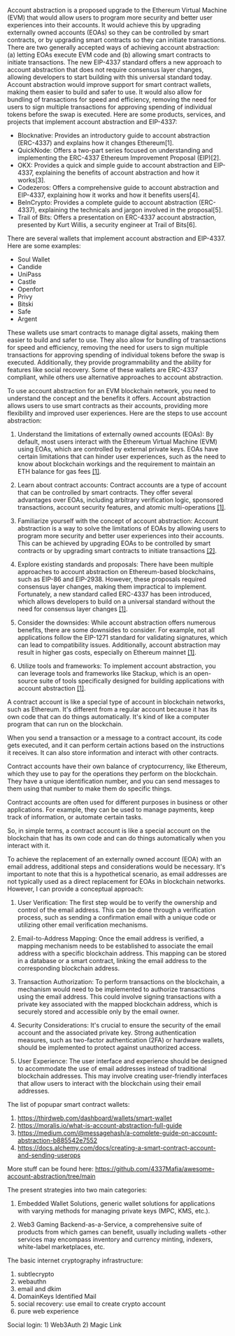 Account abstraction is a proposed upgrade to the Ethereum Virtual Machine (EVM) that would allow users to program more security and better user experiences into their accounts. It would achieve this by upgrading externally owned accounts (EOAs) so they can be controlled by smart contracts, or by upgrading smart contracts so they can initiate transactions. There are two generally accepted ways of achieving account abstraction: (a) letting EOAs execute EVM code and (b) allowing smart contracts to initiate transactions. The new EIP-4337 standard offers a new approach to account abstraction that does not require consensus layer changes, allowing developers to start building with this universal standard today. Account abstraction would improve support for smart contract wallets, making them easier to build and safer to use. It would also allow for bundling of transactions for speed and efficiency, removing the need for users to sign multiple transactions for approving spending of individual tokens before the swap is executed. Here are some products, services, and projects that implement account abstraction and EIP-4337:

- Blocknative: Provides an introductory guide to account abstraction (ERC-4337) and explains how it changes Ethereum[1].
- QuickNode: Offers a two-part series focused on understanding and implementing the ERC-4337 Ethereum Improvement Proposal (EIP)[2].
- OKX: Provides a quick and simple guide to account abstraction and EIP-4337, explaining the benefits of account abstraction and how it works[3].
- Codezeros: Offers a comprehensive guide to account abstraction and EIP-4337, explaining how it works and how it benefits users[4].
- BeInCrypto: Provides a complete guide to account abstraction (ERC-4337), explaining the technicals and jargon involved in the proposal[5].
- Trail of Bits: Offers a presentation on ERC-4337 account abstraction, presented by Kurt Willis, a security engineer at Trail of Bits[6].

There are several wallets that implement account abstraction and EIP-4337. Here are some examples:

- Soul Wallet
- Candide
- UniPass
- Castle
- Openfort
- Privy
- Bitski
- Safe
- Argent

These wallets use smart contracts to manage digital assets, making them easier to build and safer to use. They also allow for bundling of transactions for speed and efficiency, removing the need for users to sign multiple transactions for approving spending of individual tokens before the swap is executed. Additionally, they provide programmability and the ability for features like social recovery. Some of these wallets are ERC-4337 compliant, while others use alternative approaches to account abstraction.

To use account abstraction for an EVM blockchain network, you need to understand the concept and the benefits it offers. Account abstraction allows users to use smart contracts as their accounts, providing more flexibility and improved user experiences. Here are the steps to use account abstraction:

1. Understand the limitations of externally owned accounts (EOAs): By default, most users interact with the Ethereum Virtual Machine (EVM) using EOAs, which are controlled by external private keys. EOAs have certain limitations that can hinder user experiences, such as the need to know about blockchain workings and the requirement to maintain an ETH balance for gas fees [[1]](https://docs.stackup.sh/docs/account-abstraction).

2. Learn about contract accounts: Contract accounts are a type of account that can be controlled by smart contracts. They offer several advantages over EOAs, including arbitrary verification logic, sponsored transactions, account security features, and atomic multi-operations [[1]](https://docs.stackup.sh/docs/account-abstraction).

3. Familiarize yourself with the concept of account abstraction: Account abstraction is a way to solve the limitations of EOAs by allowing users to program more security and better user experiences into their accounts. This can be achieved by upgrading EOAs to be controlled by smart contracts or by upgrading smart contracts to initiate transactions [[2]](https://ethereum.org/en/roadmap/account-abstraction/).

4. Explore existing standards and proposals: There have been multiple approaches to account abstraction on Ethereum-based blockchains, such as EIP-86 and EIP-2938. However, these proposals required consensus layer changes, making them impractical to implement. Fortunately, a new standard called ERC-4337 has been introduced, which allows developers to build on a universal standard without the need for consensus layer changes [[1]](https://docs.stackup.sh/docs/account-abstraction).

5. Consider the downsides: While account abstraction offers numerous benefits, there are some downsides to consider. For example, not all applications follow the EIP-1271 standard for validating signatures, which can lead to compatibility issues. Additionally, account abstraction may result in higher gas costs, especially on Ethereum mainnet [[1]](https://docs.stackup.sh/docs/account-abstraction).

6. Utilize tools and frameworks: To implement account abstraction, you can leverage tools and frameworks like Stackup, which is an open-source suite of tools specifically designed for building applications with account abstraction [[1]](https://docs.stackup.sh/docs/account-abstraction).

A contract account is like a special type of account in blockchain networks, such as Ethereum. It's different from a regular account because it has its own code that can do things automatically. It's kind of like a computer program that can run on the blockchain.

When you send a transaction or a message to a contract account, its code gets executed, and it can perform certain actions based on the instructions it receives. It can also store information and interact with other contracts.

Contract accounts have their own balance of cryptocurrency, like Ethereum, which they use to pay for the operations they perform on the blockchain. They have a unique identification number, and you can send messages to them using that number to make them do specific things.

Contract accounts are often used for different purposes in business or other applications. For example, they can be used to manage payments, keep track of information, or automate certain tasks.

So, in simple terms, a contract account is like a special account on the blockchain that has its own code and can do things automatically when you interact with it.

To achieve the replacement of an externally owned account (EOA) with an email address, additional steps and considerations would be necessary. It's important to note that this is a hypothetical scenario, as email addresses are not typically used as a direct replacement for EOAs in blockchain networks. However, I can provide a conceptual approach:

1. User Verification: The first step would be to verify the ownership and control of the email address. This can be done through a verification process, such as sending a confirmation email with a unique code or utilizing other email verification mechanisms.

2. Email-to-Address Mapping: Once the email address is verified, a mapping mechanism needs to be established to associate the email address with a specific blockchain address. This mapping can be stored in a database or a smart contract, linking the email address to the corresponding blockchain address.

3. Transaction Authorization: To perform transactions on the blockchain, a mechanism would need to be implemented to authorize transactions using the email address. This could involve signing transactions with a private key associated with the mapped blockchain address, which is securely stored and accessible only by the email owner.

4. Security Considerations: It's crucial to ensure the security of the email account and the associated private key. Strong authentication measures, such as two-factor authentication (2FA) or hardware wallets, should be implemented to protect against unauthorized access.

5. User Experience: The user interface and experience should be designed to accommodate the use of email addresses instead of traditional blockchain addresses. This may involve creating user-friendly interfaces that allow users to interact with the blockchain using their email addresses.

The list of popupar smart contract wallets:

1. https://thirdweb.com/dashboard/wallets/smart-wallet
2. https://moralis.io/what-is-account-abstraction-full-guide
3. https://medium.com/@messagehash/a-complete-guide-on-account-abstraction-b885542e7552
4. https://docs.alchemy.com/docs/creating-a-smart-contract-account-and-sending-userops


More stuff can be found here: https://github.com/4337Mafia/awesome-account-abstraction/tree/main

The present strategies into two main categories:

1) Embedded Wallet Solutions, generic wallet solutions for applications with varying methods for managing private keys (MPC, KMS, etc.).

2) Web3 Gaming Backend-as-a-Service, a comprehensive suite of products from which games can benefit, usually including wallets -other services may encompass inventory and currency minting, indexers, white-label marketplaces, etc.

The basic internet cryptography infrastructure:

1) subtlecrypto
2) webauthn
3) email and dkim
4) DomainKeys Identified Mail
5) social recovery: use email to create crypto account
6) pure web experience

Social login: 1) Web3Auth 2) Magic Link


